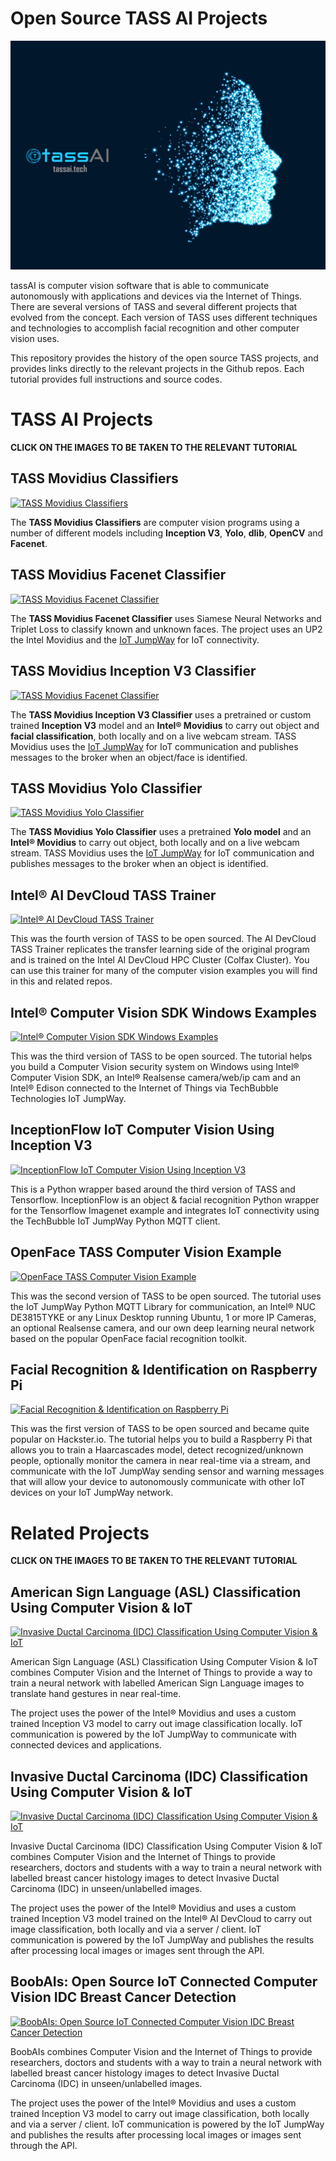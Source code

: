 # Open Source TASS AI Projects

![Open Source TASS AI Projects](images/tass-ai.png)

tassAI is computer vision software that is able to communicate autonomously with applications and devices via the Internet of Things. There are several versions of TASS and several different projects that evolved from the concept. Each version of TASS uses different techniques and technologies to accomplish facial recognition and other computer vision uses.

This repository provides the history of the open source TASS projects, and provides links directly to the relevant projects in the Github repos. Each tutorial provides full instructions and source codes.

# TASS AI Projects
**CLICK ON THE IMAGES TO BE TAKEN TO THE RELEVANT TUTORIAL**

## TASS Movidius Classifiers

[![TASS Movidius Classifiers](https://github.com/iotJumpway/IoT-JumpWay-Intel-Examples/raw/master/Intel-Movidius/TASS/images/tass-movidius.jpg)](https://github.com/iotJumpway/IoT-JumpWay-Intel-Examples/tree/master/Intel-Movidius/TASS/)

The **TASS Movidius Classifiers** are computer vision programs using a number of different models including **Inception V3**, **Yolo**, **dlib**, **OpenCV** and **Facenet**.

## TASS Movidius Facenet Classifier

[![TASS Movidius Facenet Classifier](https://github.com/iotJumpway/IoT-JumpWay-Intel-Examples/raw/master/Intel-Movidius/TASS/Facenet/images/facenet.jpg)](https://github.com/iotJumpway/IoT-JumpWay-Intel-Examples/tree/master/Intel-Movidius/TASS/Facenet)

The **TASS Movidius Facenet Classifier** uses Siamese Neural Networks and Triplet Loss to classify known and unknown faces. The project uses an UP2 the Intel Movidius and the [IoT JumpWay](https://iot.techbubbletechnologies.com "IoT JumpWay") for IoT connectivity.

## TASS Movidius Inception V3 Classifier

[![TASS Movidius Facenet Classifier](https://github.com/iotJumpway/IoT-JumpWay-Intel-Examples/raw/master/Intel-Movidius/TASS/InceptionV3/images/tass-movidius.jpg)](https://github.com/iotJumpway/IoT-JumpWay-Intel-Examples/tree/master/Intel-Movidius/TASS/InceptionV3)

The **TASS Movidius Inception V3 Classifier** uses a pretrained or custom trained **Inception V3** model and an **Intel® Movidius** to carry out object and **facial classification**, both locally and on a live webcam stream. TASS Movidius uses the [IoT JumpWay](https://iot.techbubbletechnologies.com "IoT JumpWay") for IoT communication and publishes messages to the broker when an object/face is identified.

## TASS Movidius Yolo Classifier

[![TASS Movidius Yolo Classifier](https://github.com/iotJumpway/IoT-JumpWay-Intel-Examples/raw/master/Intel-Movidius/TASS/Yolo/images/tass-movidius.jpg)](https://github.com/iotJumpway/IoT-JumpWay-Intel-Examples/tree/master/Intel-Movidius/TASS/Yolo)

The **TASS Movidius Yolo Classifier** uses a pretrained **Yolo model** and an **Intel® Movidius** to carry out object, both locally and on a live webcam stream. TASS Movidius uses the [IoT JumpWay](https://iot.techbubbletechnologies.com "IoT JumpWay") for IoT communication and publishes messages to the broker when an object is identified.

## Intel® AI DevCloud TASS Trainer

[![Intel® AI DevCloud TASS Trainer](https://github.com/iotJumpWay/IoT-JumpWay-Intel-Examples/raw/master/Intel-Colfax/images/tass-trainer.jpg)](https://github.com/iotJumpWay/IoT-JumpWay-Intel-Examples/tree/master/Intel-Colfax/Tass-Trainer)

This was the fourth version of TASS to be open sourced. The AI DevCloud TASS Trainer replicates the transfer learning side of the original program and is trained on the Intel  AI DevCloud HPC Cluster (Colfax Cluster). You can use this trainer for many of the computer vision examples you will find in this and related repos.

## Intel® Computer Vision SDK Windows Examples

[![Intel® Computer Vision SDK Windows Examples](https://github.com/iotJumpWay/IoT-JumpWay-Intel-Examples/raw/master/Intel-Computer-Vision-SDK/TASS-PVL/Windows/images/Intel-Computer-Vision-Windows.png)](https://github.com/iotJumpWay/IoT-JumpWay-Intel-Examples/tree/master/Intel-Computer-Vision-SDK/TASS-PVL/Windows)

This was the third version of TASS to be open sourced. The tutorial helps you build a Computer Vision security system on Windows using Intel® Computer Vision SDK, an Intel® Realsense camera/web/ip cam and an Intel® Edison connected to the Internet of Things via TechBubble Technologies IoT JumpWay.


## InceptionFlow IoT Computer Vision Using Inception V3

[![InceptionFlow IoT Computer Vision Using Inception V3](https://github.com/iotJumpWay/InceptionFlow/raw/master/images/main/InceptionFlow.png)](https://github.com/iotJumpWay/InceptionFlow)

This is a Python wrapper based around the third version of TASS and Tensorflow. InceptionFlow is an object & facial recognition Python wrapper for the Tensorflow Imagenet example and integrates IoT connectivity using the TechBubble IoT JumpWay Python MQTT client.


## OpenFace TASS Computer Vision Example

[![OpenFace TASS Computer Vision Example](https://github.com/iotJumpWay/IoT-JumpWay-Intel-Examples/raw/master/images/NUC-DE3815TYKE/Computer-Vision/OpenFace/Intel-NUC-DE3815TYKE-CV.png)](https://github.com/iotJumpWay/IoT-JumpWay-Intel-Examples/tree/master/Intel-Nuc/DE3815TYKE/Computer-Vision/Python/OpenFace)

This was the second version of TASS to be open sourced. The tutorial uses the IoT JumpWay Python MQTT Library for communication, an Intel® NUC DE3815TYKE or any Linux Desktop running Ubuntu, 1 or more IP Cameras, an optional Realsense camera, and our own deep learning neural network based on the popular OpenFace facial recognition toolkit.


## Facial Recognition & Identification on Raspberry Pi

[![Facial Recognition & Identification on Raspberry Pi](https://github.com/iotJumpway/IoT-JumpWay-RPI-Examples/blob/master/Computer-Vision/images/Raspberry-Pi-Computer-Vision-Example.png)](https://github.com/iotJumpWay/IoT-JumpWay-RPI-Examples/tree/master/Computer-Vision/Python)

This was the first version of TASS to be open sourced and became quite popular on Hackster.io. The tutorial helps you to build a Raspberry Pi that allows you to train a Haarcascades model, detect recognized/unknown people, optionally monitor the camera in near real-time via a stream, and communicate with the IoT JumpWay sending sensor and warning messages that will allow your device to autonomously communicate with other IoT devices on your IoT JumpWay network.


# Related Projects
**CLICK ON THE IMAGES TO BE TAKEN TO THE RELEVANT TUTORIAL**


## American Sign Language (ASL) Classification Using Computer Vision & IoT

[![Invasive Ductal Carcinoma (IDC) Classification Using Computer Vision & IoT](https://github.com/iotJumpway/IoT-JumpWay-Intel-Examples/raw/master/Intel-Movidius/ASL-Classification/images/Sign-Language-Classification.png)](https://github.com/iotJumpway/IoT-JumpWay-Intel-Examples/tree/master/Intel-Movidius/ASL-Classification)

American Sign Language (ASL) Classification Using Computer Vision & IoT combines Computer Vision and the Internet of Things to provide a way to train a neural network with labelled American Sign Language images to translate hand gestures in near real-time.

The project uses the power of the Intel® Movidius and uses a custom trained Inception V3 model to carry out image classification locally. IoT communication is powered by the IoT JumpWay to communicate with connected devices and applications.


## Invasive Ductal Carcinoma (IDC) Classification Using Computer Vision & IoT

[![Invasive Ductal Carcinoma (IDC) Classification Using Computer Vision & IoT](https://github.com/iotJumpway/IoT-JumpWay-Intel-Examples/raw/master/Intel-Movidius/IDC-Classification/images/IDC-Classification.png)](https://github.com/iotJumpway/IoT-JumpWay-Intel-Examples/tree/master/Intel-Movidius/IDC-Classification)

Invasive Ductal Carcinoma (IDC) Classification Using Computer Vision & IoT combines Computer Vision and the Internet of Things to provide researchers, doctors and students with a way to train a neural network with labelled breast cancer histology images to detect Invasive Ductal Carcinoma (IDC) in unseen/unlabelled images.

The project uses the power of the Intel® Movidius and uses a custom trained Inception V3 model trained on the Intel® AI DevCloud to carry out image classification, both locally and via a server / client. IoT communication is powered by the IoT JumpWay and publishes the results after processing local images or images sent through the API.


## BoobAIs: Open Source IoT Connected Computer Vision IDC Breast Cancer Detection

[![BoobAIs: Open Source IoT Connected Computer Vision IDC Breast Cancer Detection](https://github.com/AdamMiltonBarker/BoobAIs/raw/master/V1/Python/Tensorflow/Inception-V3/images/BoobAIsMovidius.jpg)](https://github.com/AdamMiltonBarker/BoobAIs/tree/master/V1/Python/Tensorflow/Inception-V3)

BoobAIs combines Computer Vision and the Internet of Things to provide researchers, doctors and students with a way to train a neural network with labelled breast cancer histology images to detect Invasive Ductal Carcinoma (IDC) in unseen/unlabelled images.

The project uses the power of the Intel® Movidius and uses a custom trained Inception V3 model to carry out image classification, both locally and via a server / client. IoT communication is powered by the IoT JumpWay and publishes the results after processing local images or images sent through the API.


 